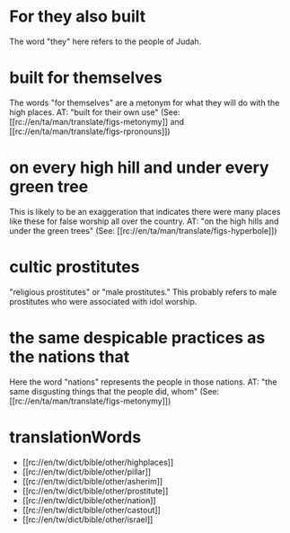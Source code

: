 # For they also built

The word "they" here refers to the people of Judah.

# built for themselves

The words "for themselves" are a metonym for what they will do with the high places. AT: "built for their own use" (See: [[rc://en/ta/man/translate/figs-metonymy]] and [[rc://en/ta/man/translate/figs-rpronouns]])

# on every high hill and under every green tree

This is likely to be an exaggeration that indicates there were many places like these for false worship all over the country. AT: "on the high hills and under the green trees" (See: [[rc://en/ta/man/translate/figs-hyperbole]])

# cultic prostitutes

"religious prostitutes" or "male prostitutes." This probably refers to male prostitutes who were associated with idol worship.

# the same despicable practices as the nations that

Here the word "nations" represents the people in those nations. AT: "the same disgusting things that the people did, whom" (See: [[rc://en/ta/man/translate/figs-metonymy]])

# translationWords

* [[rc://en/tw/dict/bible/other/highplaces]]
* [[rc://en/tw/dict/bible/other/pillar]]
* [[rc://en/tw/dict/bible/other/asherim]]
* [[rc://en/tw/dict/bible/other/prostitute]]
* [[rc://en/tw/dict/bible/other/nation]]
* [[rc://en/tw/dict/bible/other/castout]]
* [[rc://en/tw/dict/bible/other/israel]]